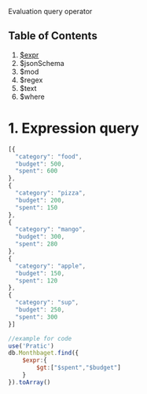 Evaluation query operator

## Table of Contents
1. [$expr](#1-expression-query)
2. $jsonSchema
3. $mod
5. $regex
4. $text
5. $where

# 1. Expression query
```js
[{
  "category": "food",
  "budget": 500,
  "spent": 600
},
{
  "category": "pizza",
  "budget": 200,
  "spent": 150
},
{
  "category": "mango",
  "budget": 300,
  "spent": 280
},
{
  "category": "apple",
  "budget": 150,
  "spent": 120
},
{
  "category": "sup",
  "budget": 250,
  "spent": 300
}]
```
```js
//example for code
use('Pratic')
db.Monthbaget.find({
    $expr:{
        $gt:["$spent","$budget"]
    }
}).toArray()

```
